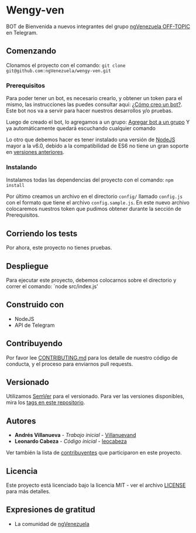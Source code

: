 # Wengy-ven

BOT de Bienvenida a nuevos integrantes del grupo [ngVenezuela OFF-TOPIC](https://telegram.me/ngvenezuela) 
en Telegram. 

## Comenzando

Clonamos el proyecto con el comando: `git clone git@github.com:ngVenezuela/wengy-ven.git`

### Prerequisitos

Para poder tener un bot, es necesario crearlo, y obtener un token para el mismo, las 
instrucciones las puedes consultar aquí: [¿Cómo creo un bot?](https://core.telegram.org/bots#3-how-do-i-create-a-bot).
Este bot nos va a servir para hacer nuestros desarrollos y/o pruebas.

Luego de creado el bot, lo agregamos a un grupo: 
[Agregar bot a un grupo](images/add-bot-to-group.jpg)
Y ya automáticamente quedará escuchando cualquier comando

Lo otro que debemos hacer es tener instalado una versión de [NodeJS](https://nodejs.org/en/) mayor a la v6.0, debido 
a la compatibilidad de ES6 no tiene un gran soporte en [versiones anteriores](http://node.green/). 

### Instalando

Instalamos todas las dependencias del proyecto con el comando: `npm install` 

Por último creamos un archivo en el directorio `config/` llamado `config.js` con el formato 
que tiene el archivo `config.sample.js`. En este nuevo archivo colocaremos nuestros token que 
pudimos obtener durante la sección de Prerequisitos.

## Corriendo los tests

Por ahora, este proyecto no tienes pruebas.

## Despliegue

Para ejecutar este proyecto, debemos colocarnos sobre el directorio y correr el comando:
`node src/index.js'

## Construido con

* NodeJS 
* API de Telegram

## Contribuyendo

Por favor lee [CONTRIBUTING.md](.github/CONTRIBUTING.md) para los detalle de nuestro código de conducta, 
y el proceso para enviarnos pull requests.

## Versionado

Utilizamos [SemVer](http://semver.org/) para el versionado.
Para ver las versiones disponibles, mira los [tags en este repositorio](https://github.com/ngVenezuela/wengy-ven/tags). 

## Autores

* **Andrés Villanueva** - *Trabajo inicial* - [Villanuevand](https://github.com/Villanuevand)
* **Leonardo Cabeza** - *Código inicial* - [leocabeza](https://github.com/leocabeza)

Ver también la lista de [contribuyentes](https://github.com/ngVenezuela/wengy-ven/graphs/contributors) que participaron en este proyecto.

## Licencia

Este proyecto está licenciado bajo la licencia MIT - ver el archivo [LICENSE](LICENSE) para más detalles.

## Expresiones de gratitud

* La comunidad de [ngVenezuela](https://github.com/orgs/ngVenezuela/people)
